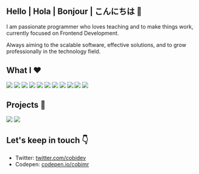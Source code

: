 ## Hello | Hola | Bonjour | こんにちは 👋

I am passionate programmer who loves teaching and to make things work, currently focused on Frontend Development.

Always aiming to the scalable software, effective solutions, and to grow professionally in the technology field.

## What I ❤️

![](https://img.shields.io/badge/HTML5-E34F26?style=for-the-badge&logo=html5&logoColor=white)
![](https://img.shields.io/badge/CSS3-1572B6?style=for-the-badge&logo=css3&logoColor=white)
![](https://img.shields.io/badge/JavaScript-F7DF1E?style=for-the-badge&logo=javascript&logoColor=black)
![](https://img.shields.io/badge/Sass-CC6699?style=for-the-badge&logo=sass&logoColor=white)
![](https://img.shields.io/badge/Node.js-43853D?style=for-the-badge&logo=node.js&logoColor=white)
![](https://img.shields.io/badge/Typescript-3178c6?style=for-the-badge&logo=typescript&logoColor=white)
![](https://img.shields.io/badge/React-20232A?style=for-the-badge&logo=react&logoColor=61DAFB)
![](https://img.shields.io/badge/Redux-764abc?style=for-the-badge&logo=redux&logoColor=white)
![](https://img.shields.io/badge/Gatsby-7026B9?style=for-the-badge&logo=gatsby&logoColor=white)
![](https://img.shields.io/badge/Markdown-ffffff?style=for-the-badge&logo=markdown&logoColor=black)
![](https://img.shields.io/badge/Netlify-00C7B7?style=for-the-badge&logo=netlify&logoColor=white)

## Projects 🔧

[![](https://github-readme-stats.vercel.app/api/pin/?username=cobidev&repo=simplefolio&bg_color=45,02aab0,00cdac&icon_color=fff&border_color=00cdac&title_color=fff&text_color=fff)](https://github.com/cobidev/simplefolio/)
[![](https://github-readme-stats.vercel.app/api/pin/?username=cobidev&repo=gatsby-simplefolio&bg_color=45,7026B9,964ddd&icon_color=fff&border_color=964ddd&title_color=fff&text_color=fff)](https://github.com/cobidev/simplefolio/)

## Let's keep in touch 👇

- Twitter: [twitter.com/cobidev](https://twitter.com/cobidev)
- Codepen: [codepen.io/cobimr](https://codepen.io/cobimr)
